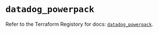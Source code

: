 # `datadog_powerpack`

Refer to the Terraform Registory for docs: [`datadog_powerpack`](https://registry.terraform.io/providers/datadog/datadog/3.34.0/docs/resources/powerpack).

